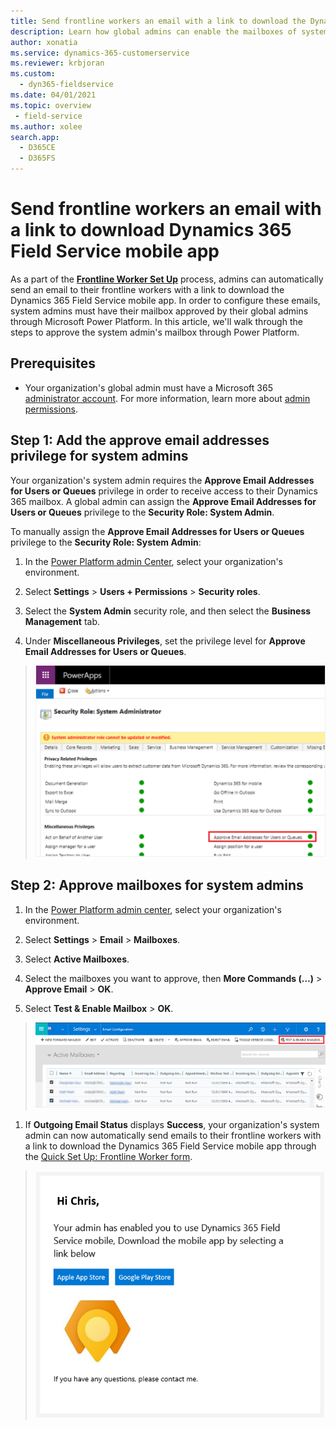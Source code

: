 ```yaml
---
title: Send frontline workers an email with a link to download the Dynamics 365 Field Service mobile app 
description: Learn how global admins can enable the mailboxes of system admins to send emails to their frontline workers in Dynamics 365 Field Service
author: xonatia
ms.service: dynamics-365-customerservice
ms.reviewer: krbjoran
ms.custom:
  - dyn365-fieldservice
ms.date: 04/01/2021
ms.topic: overview
 - field-service
ms.author: xolee
search.app:
  - D365CE
  - D365FS
---
```


# Send frontline workers an email with a link to download Dynamics 365 Field Service mobile app

As a part of the [**Frontline Worker Set Up**](frontline-worker-set-up.md) process, admins can automatically send an email to their frontline workers with a link to download the Dynamics 365 Field Service mobile app. In order to configure these emails, system admins must have their mailbox approved by their global admins through Microsoft Power Platform. In this article, we'll walk through the steps to approve the system admin's mailbox through Power Platform. 

## Prerequisites 

- Your organization's global admin must have a Microsoft 365 [administrator account](https://www.microsoft.com/microsoft-365/business/office-365-administration?rtc=1). For more information, learn more about [admin permissions](https://docs.microsoft.com/microsoft-365/admin/add-users/about-admin-roles?view=o365-worldwide).

## Step 1: Add the approve email addresses privilege for system admins

Your organization's system admin requires the **Approve Email Addresses for Users or Queues** privilege in order to receive access to their Dynamics 365 mailbox. A global admin can assign the **Approve Email Addresses for Users or Queues** privilege to the **Security Role: System Admin**. 

To manually assign the **Approve Email Addresses for Users or Queues** privilege to the **Security Role: System Admin**:

1. In the [Power Platform admin Center](https://admin.powerplatform.com), select your organization's environment.

2. Select **Settings** > **Users + Permissions** > **Security roles**.

3. Select the **System Admin** security role, and then select the **Business Management** tab.

4. Under **Miscellaneous Privileges**, set the privilege level for **Approve Email Addresses for Users or Queues**.

> ![Screenshot of adding approve email addresses in Power Platrform admin center.](./media/add_email_privileges_security_role.PNG)

## Step 2: Approve mailboxes for system admins

1. In the [Power Platform admin center](https://admin.powerplatform.com), select your organization's environment.

2. Select **Settings** > **Email** > **Mailboxes**.

3. Select **Active Mailboxes**.

4. Select the mailboxes you want to approve, then **More Commands (…)** > **Approve Email** > **OK**.

5. Select **Test & Enable Mailbox** > **OK**.

> ![Screenshot of testing mailbox configuration in Power Platform admin center.](./media/test_mailbox_config.PNG)

1. If **Outgoing Email Status** displays **Success**, your organization's system admin can now automatically send emails to their frontline workers with a link to download the Dynamics 365 Field Service mobile app through the [Quick Set Up: Frontline Worker form](frontline-worker-set-up.md).

> ![Screenshot of the frontline worker email template in Field Service.](./media/email_template.PNG)

